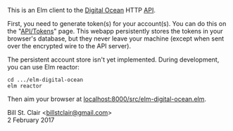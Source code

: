 This is an Elm client to the [Digital Ocean](https://digitalocean.com/) HTTP [API](https://developers.digitalocean.com/documentation/v2/).

First, you need to generate token(s) for your account(s). You can do this on the "[API/Tokens](https://cloud.digitalocean.com/settings/api/tokens)" page. This webapp persistently stores the tokens in your browser's database, but they never leave your machine (except when sent over the encrypted wire to the API server).

The persistent account store isn't yet implemented. During development, you can use Elm reactor:

    cd .../elm-digital-ocean
    elm reactor

Then aim your browser at [localhost:8000/src/elm-digital-ocean.elm](http://localhost:8000/src/elm-digital-ocean.elm).

Bill St. Clair &lt;<billstclair@gmail.com>&gt;<br/>
2 February 2017
